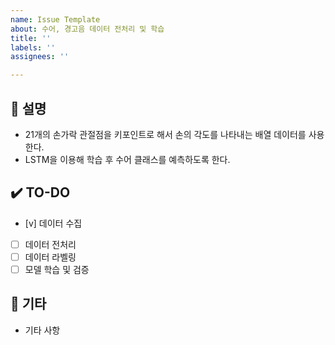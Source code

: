 ```yaml
---
name: Issue Template
about: 수어, 경고음 데이터 전처리 및 학습
title: ''
labels: ''
assignees: ''

---
```


## 📄 설명
- 21개의 손가락 관절점을 키포인트로 해서 손의 각도를 나타내는 배열 데이터를 사용한다.
- LSTM을 이용해 학습 후 수어 클래스를 예측하도록 한다.

## ✔️ TO-DO
- [v] 데이터 수집
- [ ] 데이터 전처리
- [ ] 데이터 라벨링
- [ ] 모델 학습 및 검증

## 💭 기타
- 기타 사항

